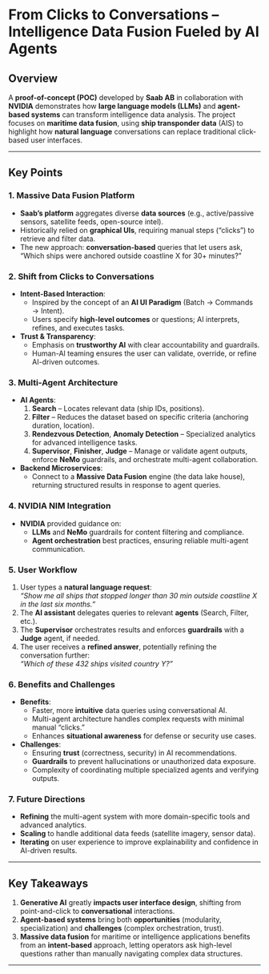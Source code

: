 # From Clicks to Conversations – Intelligence Data Fusion Fueled by AI Agents

## Overview
A **proof-of-concept (POC)** developed by **Saab AB** in collaboration with **NVIDIA** demonstrates how **large language models (LLMs)** and **agent-based systems** can transform intelligence data analysis. The project focuses on **maritime data fusion**, using **ship transponder data** (AIS) to highlight how **natural language** conversations can replace traditional click-based user interfaces.

---

## Key Points

### 1. Massive Data Fusion Platform
- **Saab’s platform** aggregates diverse **data sources** (e.g., active/passive sensors, satellite feeds, open-source intel).
- Historically relied on **graphical UIs**, requiring manual steps (“clicks”) to retrieve and filter data.
- The new approach: **conversation-based** queries that let users ask, “Which ships were anchored outside coastline X for 30+ minutes?”

### 2. Shift from Clicks to Conversations
- **Intent-Based Interaction**:
  - Inspired by the concept of an **AI UI Paradigm** (Batch → Commands → Intent).
  - Users specify **high-level outcomes** or questions; AI interprets, refines, and executes tasks.
- **Trust & Transparency**:
  - Emphasis on **trustworthy AI** with clear accountability and guardrails.
  - Human-AI teaming ensures the user can validate, override, or refine AI-driven outcomes.

### 3. Multi-Agent Architecture
- **AI Agents**:
  1. **Search** – Locates relevant data (ship IDs, positions).
  2. **Filter** – Reduces the dataset based on specific criteria (anchoring duration, location).
  3. **Rendezvous Detection**, **Anomaly Detection** – Specialized analytics for advanced intelligence tasks.
  4. **Supervisor**, **Finisher**, **Judge** – Manage or validate agent outputs, enforce **NeMo** guardrails, and orchestrate multi-agent collaboration.
- **Backend Microservices**:
  - Connect to a **Massive Data Fusion** engine (the data lake house), returning structured results in response to agent queries.

### 4. NVIDIA NIM Integration
- **NVIDIA** provided guidance on:
  - **LLMs** and **NeMo** guardrails for content filtering and compliance.
  - **Agent orchestration** best practices, ensuring reliable multi-agent communication.

### 5. User Workflow
1. User types a **natural language request**:  
   *“Show me all ships that stopped longer than 30 min outside coastline X in the last six months.”*
2. The **AI assistant** delegates queries to relevant **agents** (Search, Filter, etc.).
3. The **Supervisor** orchestrates results and enforces **guardrails** with a **Judge** agent, if needed.
4. The user receives a **refined answer**, potentially refining the conversation further:  
   *“Which of these 432 ships visited country Y?”*

### 6. Benefits and Challenges
- **Benefits**:
  - Faster, more **intuitive** data queries using conversational AI.
  - Multi-agent architecture handles complex requests with minimal manual “clicks.”
  - Enhances **situational awareness** for defense or security use cases.
- **Challenges**:
  - Ensuring **trust** (correctness, security) in AI recommendations.
  - **Guardrails** to prevent hallucinations or unauthorized data exposure.
  - Complexity of coordinating multiple specialized agents and verifying outputs.

### 7. Future Directions
- **Refining** the multi-agent system with more domain-specific tools and advanced analytics.
- **Scaling** to handle additional data feeds (satellite imagery, sensor data).
- **Iterating** on user experience to improve explainability and confidence in AI-driven results.

---

## Key Takeaways
1. **Generative AI** greatly **impacts user interface design**, shifting from point-and-click to **conversational** interactions.
2. **Agent-based systems** bring both **opportunities** (modularity, specialization) and **challenges** (complex orchestration, trust).
3. **Massive data fusion** for maritime or intelligence applications benefits from an **intent-based** approach, letting operators ask high-level questions rather than manually navigating complex data structures.

---
